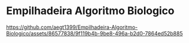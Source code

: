 # Empilhadeira Algoritmo Biologico



https://github.com/aegt1399/Empilhadeira-Algoritmo-Biologico/assets/86577838/9f119b4b-9be8-496a-b2d0-7864ed52b885

